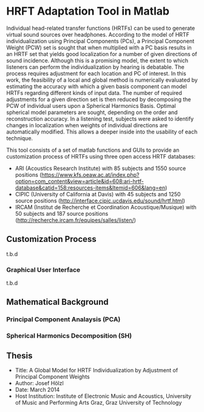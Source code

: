 HRFT Adaptation Tool in Matlab
=========================
Individual head-related transfer functions (HRTFs) can be used to generate
virtual sound sources over headphones. According to the model of
HRTF individualization using Principal Components (PCs), a Principal
Component Weight (PCW) set is sought that when multiplied with a PC
basis results in an HRTF set that yields good localization for a number of
given directions of sound incidence. Although this is a promising model,
the extent to which listeners can perform the individualization by hearing
is debatable. The process requires adjustment for each location and PC
of interest. In this work, the feasibility of a local and global method is
numerically evaluated by estimating the accuracy with which a given basis
component can model HRTFs regarding different kinds of input data. The
number of required adjustments for a given direction set is then reduced
by decomposing the PCW of individual users upon a Spherical Harmonics
Basis. Optimal spherical model parameters are sought, depending on the
order and reconstruction accuracy. In a listening test, subjects were asked
to identify changes in localization when weights of individual directions
are automatically modified. This allows a deeper inside into the usability
of each technique.

This tool consists of a set of matlab functions and GUIs to provide an customization process of HRTFs using three open access HRTF databases:

* ARI (Acoustics Research Institute) with 85 subjects and 1550 source positions (https://www.kfs.oeaw.ac.at/index.php?option=com_content&view=article&id=608:ari-hrtf-database&catid=158:resources-items&Itemid=606&lang=en)
* CIPIC (University of California at Davis) with 45 subjects and 1250 source positions (http://interface.cipic.ucdavis.edu/sound/hrtf.html)
* IRCAM (Institut de Recherche et Coordination Acoustique/Musique) with 50 subjects and 187 source positions (http://recherche.ircam.fr/equipes/salles/listen/)

## Customization Process
t.b.d


### Graphical User Interface
t.b.d

## Mathematical Background 

### Principal Component Analaysis (PCA)

### Spherical Harmonics Decomposition (SH)

## Thesis
* Title: A Global Model for HRTF Individualization by Adjustment of Principal Component Weights
* Author: Josef Hölzl
* Date: March 2014
* Host Institution: Institute of Electronic Music and Acoustics, University of Music and Performing Arts Graz, Graz University of Technology


